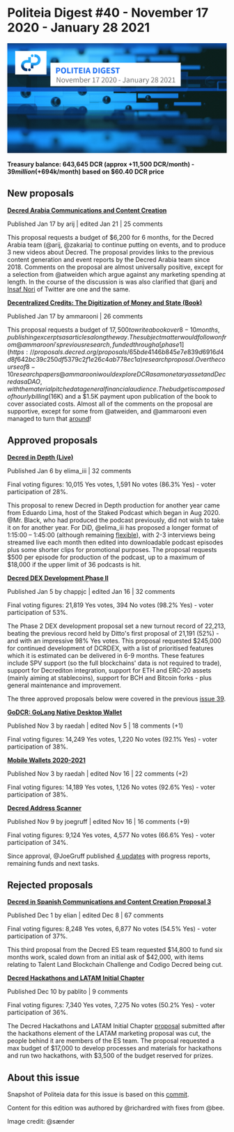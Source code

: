 # Politeia Digest #40 - November 17 2020 - January 28 2021

![Image credit: sænder](img/issue040/040-title.png)

**Treasury balance: 643,645 DCR (approx +11,500 DCR/month) - $39 million (+$694k/month) based on $60.40 DCR price**

## New proposals

**[Decred Arabia Communications and Content Creation](https://proposals.decred.org/proposals/d0c32d5)**

Published Jan 17 by arij | edited Jan 21 | 25 comments

This proposal requests a budget of $6,200 for 6 months, for the Decred Arabia team (@arij, @zakaria) to continue putting on events, and to produce 3 new videos about Decred. The proposal provides links to the previous content generation and event reports by the Decred Arabia team since 2018. Comments on the proposal are almost universally positive, except for a selection from @atweiden which argue against any marketing spending at length. In the course of the discussion is was also clarified that @arij and [Insaf Nori](https://twitter.com/in_insaf) of Twitter are one and the same.

**[Decentralized Credits: The Digitization of Money and State (Book)](https://proposals.decred.org/proposals/9e1d644)**

Published Jan 17 by ammarooni | 26 comments

This proposal requests a budget of $17,500 to write a book over 8-10 months, publishing excerpts as articles along the way. The subject matter would follow on from @ammarooni's previous research, funded through a [phase 1](https://proposals.decred.org/proposals/65bde4146b845e7e839d6916d4d8f642bc39c250df5379c2f1e26c4ab778ec1a) research proposal. Over the course of 8-10 research papers @ammarooni would explore DCR as a monetary asset and Decred as a DAO, with the material pitched at a general financial audience. The budget is composed of hourly billing ($16K) and a $1.5K payment upon publication of the book to cover associated costs. Almost all of the comments on the proposal are supportive, except for some from @atweiden, and @ammarooni even managed to turn that [around](https://proposals.decred.org/proposals/9e1d644ab6a7f30ecc83b471e9aa3d9afe99dd121c1f69b50c098c495a1388da/comments/17)!

## Approved proposals

**[Decred in Depth (Live)](https://proposals.decred.org/proposals/391108e)**

Published Jan 6 by elima\_iii | 32 comments

Final voting figures: 10,015 Yes votes, 1,591 No votes (86.3% Yes) - voter participation of 28%.

This proposal to renew Decred in Depth production for another year came from Eduardo Lima, host of the Staked Podcast which began in Aug 2020. @Mr. Black, who had produced the podcast previously, did not wish to take it on for another year. For DiD, @elima\_iii has proposed a longer format of 1:15:00 – 1:45:00 (although remaining [flexible](https://proposals.decred.org/proposals/391108ebf0038ed6bd7da17b446a47fa9e61ddf1d95df833b627214591d6668e/comments/4)), with 2-3 interviews being streamed live each month then edited into downloadable podcast episodes plus some shorter clips for promotional purposes. The proposal requests $500 per episode for production of the podcast, up to a maximum of $18,000 if the upper limit of 36 podcasts is hit.

**[Decred DEX Development Phase II](https://proposals.decred.org/proposals/d462ac3)**

Published Jan 5 by chappjc | edited Jan 16 | 32 comments

Final voting figures: 21,819 Yes votes, 394 No votes (98.2% Yes) - voter participation of 53%.

The Phase 2 DEX development proposal set a new turnout record of 22,213, beating the previous record held by Ditto's first proposal of 21,191 (52%) - and with an impressive 98% Yes votes. This proposal requested $245,000 for continued development of DCRDEX, with a list of prioritised features which it is estimated can be delivered in 6-9 months. These features include SPV support (so the full blockchains' data is not required to trade), support for Decrediton integration, support for ETH and ERC-20 assets (mainly aiming at stablecoins), support for BCH and Bitcoin forks - plus general maintenance and improvement.

The three approved proposals below were covered in the previous [issue 39](issue-039.md).

**[GoDCR: GoLang Native Desktop Wallet](https://proposals.decred.org/proposals/e5c8051)**

Published Nov 3 by raedah | edited Nov 5 | 18 comments (+1)

Final voting figures: 14,249 Yes votes, 1,220 No votes (92.1% Yes) - voter participation of 38%.

**[Mobile Wallets 2020-2021](https://proposals.decred.org/proposals/bc499c9)**

Published Nov 3 by raedah | edited Nov 16 | 22 comments (+2)

Final voting figures: 14,189 Yes votes, 1,126 No votes (92.6% Yes) - voter participation of 38%.

**[Decred Address Scanner](https://proposals.decred.org/proposals/3943bff)**

Published Nov 9 by joegruff | edited Nov 16 | 16 comments (+9)

Final voting figures: 9,124 Yes votes, 4,577 No votes (66.6% Yes) - voter participation of 34%.

Since approval, @JoeGruff published [4 updates](https://github.com/decredcommunity/proposals/tree/master/proposals/3943bff/updates) with progress reports, remaining funds and next tasks.

## Rejected proposals

**[Decred in Spanish Communications and Content Creation Proposal 3](https://proposals.decred.org/proposals/350f64b)**

Published Dec 1 by elian | edited Dec 8 | 67 comments

Final voting figures: 8,248 Yes votes, 6,877 No votes (54.5% Yes) - voter participation of 37%.

This third proposal from the Decred ES team requested $14,800 to fund six months work, scaled down from an initial ask of $42,000, with items relating to Talent Land Blockchain Challenge and Codigo Decred being cut.

**[Decred Hackathons and LATAM Initial Chapter](https://proposals.decred.org/proposals/5ce1636)**

Published Dec 10 by pablito | 9 comments

Final voting figures: 7,340 Yes votes, 7,275 No votes (50.2% Yes) - voter participation of 36%.

The Decred Hackathons and LATAM Initial Chapter [proposal](https://proposals.decred.org/proposals/5ce1636) submitted after the hackathons element of the LATAM marketing proposal was cut, the people behind it are members of the ES team. The proposal requested a max budget of $17,000 to develop processes and materials for hackathons and run two hackathons, with $3,500 of the budget reserved for prizes.

## About this issue

Snapshot of Politeia data for this issue is based on this [commit](https://github.com/decred-proposals/mainnet/commit/72adea2310a798bf457c91f31e31ad37807258fb).

Content for this edition was authored by @richardred with fixes from @bee.

Image credit: @sænder
